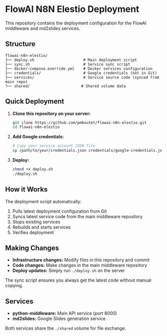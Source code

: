 # FlowAI N8N Elestio Deployment

This repository contains the deployment configuration for the FlowAI middleware and md2slides services.

## Structure

```
flowai-n8n-elestio/
├── deploy.sh                      # Main deployment script
├── sync.sh                        # Service sync script
├── docker-compose.override.yml    # Docker services configuration
├── credentials/                   # Google credentials (not in Git)
├── services/                      # Service source code (synced from main repo)
└── shared/                       # Shared volume data
```

## Quick Deployment

1. **Clone this repository on your server:**
   ```bash
   git clone https://github.com/pmboutet/flowai-n8n-elestio.git
   cd flowai-n8n-elestio
   ```

2. **Add Google credentials:**
   ```bash
   # Copy your service account JSON file
   cp /path/to/your/credentials.json credentials/google-credentials.json
   ```

3. **Deploy:**
   ```bash
   chmod +x deploy.sh
   ./deploy.sh
   ```

## How it Works

The deployment script automatically:
1. Pulls latest deployment configuration from Git
2. Syncs latest service code from the main middleware repository
3. Stops existing services
4. Rebuilds and starts services
5. Verifies deployment

## Making Changes

- **Infrastructure changes:** Modify files in this repository and commit
- **Code changes:** Make changes in the main middleware repository
- **Deploy updates:** Simply run `./deploy.sh` on the server

The sync script ensures you always get the latest code without manual copying.

## Services

- **python-middleware:** Main API service (port 8000)
- **md2slides:** Google Slides generation service

Both services share the `./shared` volume for file exchange.